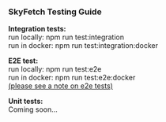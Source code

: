### SkyFetch Testing Guide

**Integration tests:** <br>
run locally: npm run test:integration <br>
run in docker: npm run test:integration:docker

**E2E test:** <br>
run locally: npm run test:e2e <br>
run in docker: npm run test:e2e:docker <br>
[(please see a note on e2e tests)](https://github.com/GenesisEducationKyiv/software-engineering-school-5-0-VfourTwenty/blob/93d3e5b9647e143c73b04c8d9738621e34fcf357/test/e2e/end2end.js#L218)

**Unit tests:** <br>
Coming soon...